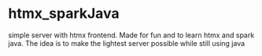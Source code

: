 # htmx_sparkJava
simple server with htmx frontend. Made for fun and to learn htmx and spark java. The idea is to make the lightest server possible while still using java
